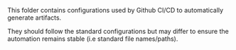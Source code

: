 This folder contains configurations used by Github CI/CD to automatically
generate artifacts.

They should follow the standard configurations but may differ to ensure the
automation remains stable (i.e standard file names/paths).

